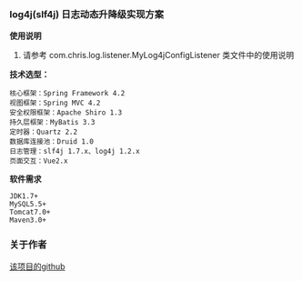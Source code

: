 ### log4j(slf4j) 日志动态升降级实现方案   

**使用说明** 
1. 请参考 com.chris.log.listener.MyLog4jConfigListener 类文件中的使用说明  

 **技术选型：**  
   
	核心框架：Spring Framework 4.2   
	视图框架：Spring MVC 4.2   
	安全权限框架：Apache Shiro 1.3   
	持久层框架：MyBatis 3.3   
	定时器：Quartz 2.2   
	数据库连接池：Druid 1.0   
	日志管理：slf4j 1.7.x、log4j 1.2.x 
	页面交互：Vue2.x   
   

 **软件需求** 
    
	JDK1.7+ 
	MySQL5.5+     
	Tomcat7.0+     
	Maven3.0+   

### 关于作者
[该项目的github](https://github.com/shuchang01/logconf-auto-reload-tool)    


